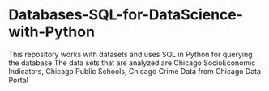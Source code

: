 # Databases-SQL-for-DataScience-with-Python
This repository works with datasets and uses SQL in Python for querying the database
The data sets that are analyzed are Chicago SocioEconomic Indicators, Chicago Public Schools, Chicago Crime Data from Chicago Data Portal
